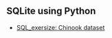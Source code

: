 ## SQLite using Python
* [SQL_exersize: Chinook dataset](https://github.com/taekjunkim/OnlineCourses/blob/main/SQL/SQL_exercise.ipynb)
